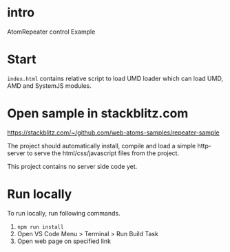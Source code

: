 # intro
AtomRepeater control Example

# Start

`index.html` contains relative script to load UMD loader which can load UMD, AMD and SystemJS modules.

# Open sample in stackblitz.com

https://stackblitz.com/~/github.com/web-atoms-samples/repeater-sample

The project should automatically install, compile and load a simple http-server to serve the html/css/javascript files from the project.

This project contains no server side code yet.

# Run locally

To run locally, run following commands.

1. `npm run install`
2. Open VS Code Menu > Terminal > Run Build Task
3. Open web page on specified link
